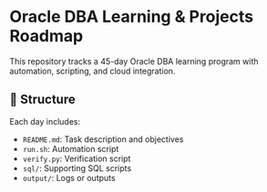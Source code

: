 # Oracle DBA Learning & Projects Roadmap

This repository tracks a 45-day Oracle DBA learning program with automation, scripting, and cloud integration.

## 📁 Structure

Each day includes:
- `README.md`: Task description and objectives
- `run.sh`: Automation script
- `verify.py`: Verification script
- `sql/`: Supporting SQL scripts
- `output/`: Logs or outputs


